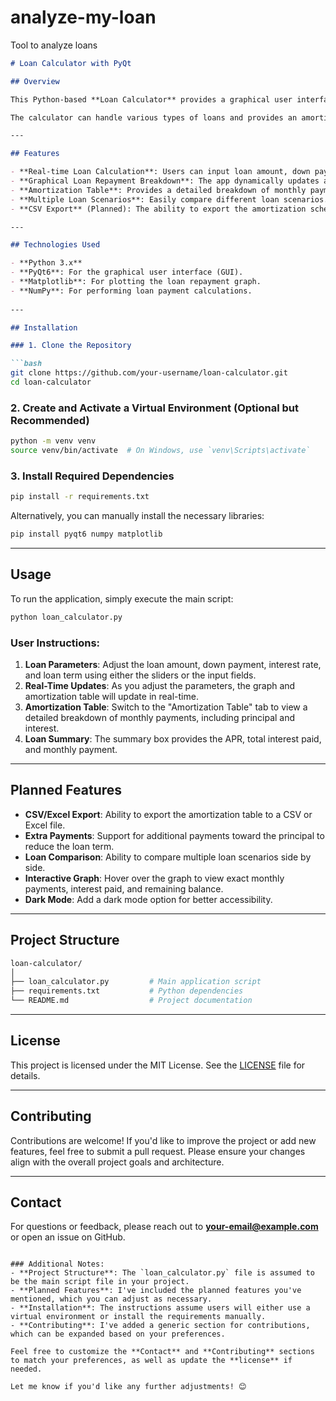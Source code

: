 # analyze-my-loan
Tool to analyze loans

```markdown
# Loan Calculator with PyQt

## Overview

This Python-based **Loan Calculator** provides a graphical user interface (GUI) using **PyQt** to help users calculate their monthly loan payments, total interest paid, and view an amortization schedule. The app also features interactive sliders for adjusting loan parameters, and it dynamically updates the graph and summary information in real-time.

The calculator can handle various types of loans and provides an amortization table that can be exported for external analysis. 

---

## Features

- **Real-time Loan Calculation**: Users can input loan amount, down payment, interest rate, and loan term using either sliders or input fields.
- **Graphical Loan Repayment Breakdown**: The app dynamically updates a graph that shows principal vs. interest payments over time.
- **Amortization Table**: Provides a detailed breakdown of monthly payments, including principal and interest portions.
- **Multiple Loan Scenarios**: Easily compare different loan scenarios.
- **CSV Export** (Planned): The ability to export the amortization schedule to a CSV file.

---

## Technologies Used

- **Python 3.x**
- **PyQt6**: For the graphical user interface (GUI).
- **Matplotlib**: For plotting the loan repayment graph.
- **NumPy**: For performing loan payment calculations.
  
---

## Installation

### 1. Clone the Repository

```bash
git clone https://github.com/your-username/loan-calculator.git
cd loan-calculator
```

### 2. Create and Activate a Virtual Environment (Optional but Recommended)

```bash
python -m venv venv
source venv/bin/activate  # On Windows, use `venv\Scripts\activate`
```

### 3. Install Required Dependencies

```bash
pip install -r requirements.txt
```

Alternatively, you can manually install the necessary libraries:

```bash
pip install pyqt6 numpy matplotlib
```

---

## Usage

To run the application, simply execute the main script:

```bash
python loan_calculator.py
```

### User Instructions:

1. **Loan Parameters**: Adjust the loan amount, down payment, interest rate, and loan term using either the sliders or the input fields.
2. **Real-Time Updates**: As you adjust the parameters, the graph and amortization table will update in real-time.
3. **Amortization Table**: Switch to the "Amortization Table" tab to view a detailed breakdown of monthly payments, including principal and interest.
4. **Loan Summary**: The summary box provides the APR, total interest paid, and monthly payment.

---

## Planned Features

- **CSV/Excel Export**: Ability to export the amortization table to a CSV or Excel file.
- **Extra Payments**: Support for additional payments toward the principal to reduce the loan term.
- **Loan Comparison**: Ability to compare multiple loan scenarios side by side.
- **Interactive Graph**: Hover over the graph to view exact monthly payments, interest paid, and remaining balance.
- **Dark Mode**: Add a dark mode option for better accessibility.

---

## Project Structure

```bash
loan-calculator/
│
├── loan_calculator.py         # Main application script
├── requirements.txt           # Python dependencies
└── README.md                  # Project documentation
```

---

## License

This project is licensed under the MIT License. See the [LICENSE](LICENSE) file for details.

---

## Contributing

Contributions are welcome! If you'd like to improve the project or add new features, feel free to submit a pull request. Please ensure your changes align with the overall project goals and architecture.

---

## Contact

For questions or feedback, please reach out to **[your-email@example.com](mailto:your-email@example.com)** or open an issue on GitHub.

```

### Additional Notes:
- **Project Structure**: The `loan_calculator.py` file is assumed to be the main script file in your project.
- **Planned Features**: I've included the planned features you've mentioned, which you can adjust as necessary.
- **Installation**: The instructions assume users will either use a virtual environment or install the requirements manually.
- **Contributing**: I've added a generic section for contributions, which can be expanded based on your preferences.

Feel free to customize the **Contact** and **Contributing** sections to match your preferences, as well as update the **license** if needed.

Let me know if you'd like any further adjustments! 😊
